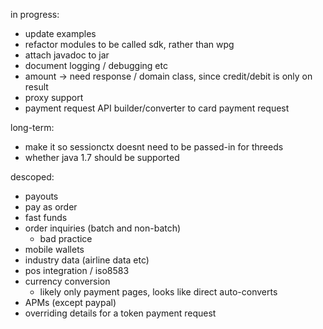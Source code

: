 in progress:
- update examples
- refactor modules to be called sdk, rather than wpg
- attach javadoc to jar
- document logging / debugging etc
- amount -> need response / domain class, since credit/debit is only on result
- proxy support
- payment request API builder/converter to card payment request

long-term:
- make it so sessionctx doesnt need to be passed-in for threeds
- whether java 1.7 should be supported


descoped:
- payouts
- pay as order
- fast funds
- order inquiries (batch and non-batch)
    - bad practice
- mobile wallets
- industry data (airline data etc)
- pos integration / iso8583
- currency conversion
    - likely only payment pages, looks like direct auto-converts
- APMs (except paypal)
- overriding details for a token payment request
